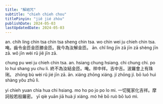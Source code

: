 ```yaml
---
title: "解結咒"
subtitle: "chieh chieh chou"
titlePinyin: "jiě jié zhòu"
publishDate: 2024-05-03
lastUpdatedDate: 2024-05-03
---
```


an. chih ling chin tsa chin tsa sheng chin tsa. wo chin wei ju chieh chin tsa.
唵。齒令金匝金匝勝金匝。我今為汝解金匝。
ān. chǐ lìng jīn zā jīn zā shèng jīn zā. wǒ jīn wèi rǔ jiě jīn zā.

chung pu wei ju chieh chin tsa. an. hsiang chung hsiang. chi chung chi. po lo hui shang yu chu li.
終不為汝結金匝。唵。祥中祥。吉中吉。波羅會上有珠琍。
zhōng bù wèi rǔ jié jīn zā. ān. xiáng zhōng xiáng. jí zhōng jí. bō luó huì shàng yǒu zhū lì.

yi chieh yuan chia hua chi hsiang. mo ho po jo po lo mi.
一切冤家化吉祥。摩訶般若般羅密。
yī qiè yuān jiā huà jí xiáng. mó hē bō ruò bō luó mì.
